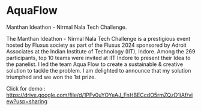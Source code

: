 # AquaFlow
Manthan Ideathon - Nirmal Nala Tech Challenge. 

The Manthan Ideathon - Nirmal Nala Tech Challenge is a prestigious event hosted by Fluxus society as part of the Fluxus 2024 sponsored by Adroit Associates at the Indian Institute of Technology (IIT), Indore.
Among the 269 participants, top 10 teams were invited at IIT Indore to present their Idea to the panelist. 
I led the team Aqua Flow to create a sustainable & creative solution to tackle the problem. I am delighted to announce that my solution triumphed and we won the 1st prize.

Click for demo : https://drive.google.com/file/d/1PFv0uYOYeAJ_FnHBECcdO5rmZQzD1iAf/view?usp=sharing


